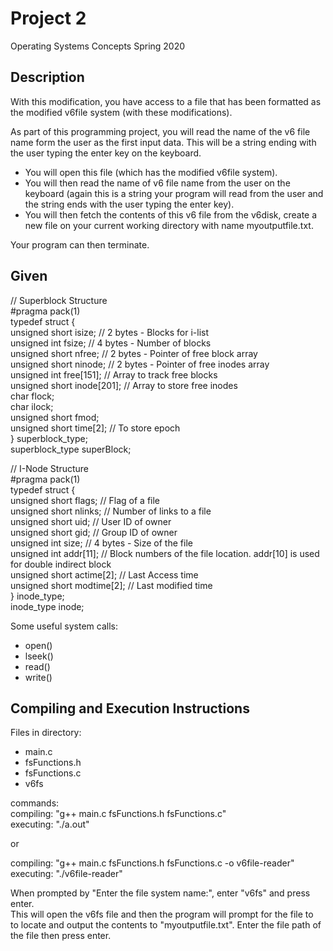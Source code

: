 # Project 2
Operating Systems Concepts Spring 2020 


## Description
With this modification, you have access to a file that has been formatted as the modified v6file
system (with these modifications).

As part of this programming project, you will read the name of the v6 file name form the user as
the first input data. This will be a string ending with the user typing the enter key on the keyboard.
- You will open this file (which has the modified v6file system).
- You will then read the name of v6 file name from the user on the keyboard (again this is a string
your program will read from the user and the string ends with the user typing the enter key).
- You will then fetch the contents of this v6 file from the v6disk, create a new file on your current
working directory with name myoutputfile.txt.

Your program can then terminate.

## Given

// Superblock Structure </br>
#pragma pack(1) </br>
typedef struct { </br>
    unsigned short isize; // 2 bytes - Blocks for i-list </br>
    unsigned int fsize; // 4 bytes - Number of blocks </br>
    unsigned short nfree; // 2 bytes - Pointer of free block array </br>
    unsigned short ninode; // 2 bytes - Pointer of free inodes array </br>
    unsigned int free[151]; // Array to track free blocks </br>
    unsigned short inode[201]; // Array to store free inodes </br>
    char flock; </br>
    char ilock; </br>
    unsigned short fmod; </br>
    unsigned short time[2]; // To store epoch </br>
} superblock_type; </br>
superblock_type superBlock; </br>

// I-Node Structure </br>
#pragma pack(1) </br>
typedef struct { </br>
    unsigned short flags; // Flag of a file </br>
    unsigned short nlinks; // Number of links to a file </br>
    unsigned short uid; // User ID of owner </br>
    unsigned short gid; // Group ID of owner </br>
    unsigned int size; // 4 bytes - Size of the file </br>
    unsigned int addr[11]; // Block numbers of the file location. addr[10] is used for double indirect block </br>
    unsigned short actime[2]; // Last Access time </br>
    unsigned short modtime[2]; // Last modified time </br>
} inode_type; </br>
inode_type inode; </br>

Some useful system calls:
- open()
- lseek()
- read()
- write()

## Compiling and Execution Instructions

Files in directory: </br>
- main.c
- fsFunctions.h
- fsFunctions.c
- v6fs

commands: </br>
compiling: "g++ main.c fsFunctions.h fsFunctions.c" </br>
executing: "./a.out"

or 

compiling: "g++ main.c fsFunctions.h fsFunctions.c -o v6file-reader" </br>
executing: "./v6file-reader" </br>

When prompted by "Enter the file system name:", enter "v6fs" and press enter. </br>
This will open the v6fs file and then the program will prompt for the file to </br>
to locate and output the contents to "myoutputfile.txt". Enter the file path of </br>
the file then press enter. 
 
 
 
 
